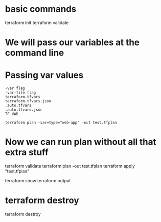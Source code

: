 # basic commands 
terraform init
terraform validate

# We will pass our variables at the command line
# Passing var values
```
-var flag
-var-file flag
terraform.tfvars
terraform.tfvars.json
.auto.tfvars
.auto.tfvars.json
TF_VAR_
```
```
terraform plan -var=type="web-app" -out test.tfplan
```

# Now we can run plan without all that extra stuff
terraform validate 
terraform plan -out test.tfplan
terraform apply "test.tfplan"

terraform show
terraform output

# terraform destroy
terraform destroy

